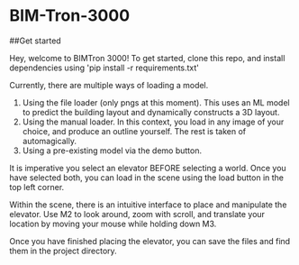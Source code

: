 # BIM-Tron-3000
 
##Get started

Hey, welcome to BIMTron 3000! 
To get started, clone this repo, and install dependencies using 'pip install -r requirements.txt'

Currently, there are multiple ways of loading a model.
1. Using the file loader (only pngs at this moment). This uses an ML model to predict the building layout and dynamically constructs a 3D layout. 
2. Using the manual loader. In this context, you load in any image of your choice, and produce an outline yourself. The rest is taken of automagically.
3. Using a pre-existing model via the demo button.


It is imperative you select an elevator BEFORE selecting a world. Once you have selected both, you can load in the scene using the load button in the top left corner. 

Within the scene, there is an intuitive interface to place and manipulate the elevator. Use M2 to look around, zoom with scroll, and translate your location by moving your mouse while holding down M3.

Once you have finished placing the elevator, you can save the files and find them in the project directory.
